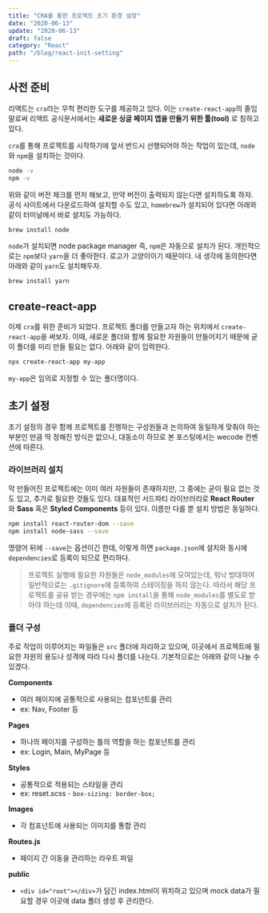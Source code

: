 ```yaml
---
title: "CRA를 통한 프로젝트 초기 환경 설정"
date: "2020-06-13"
update: "2020-06-13"
draft: false
category: "React"
path: "/blog/react-init-setting"
---
```


## 사전 준비
리액트는 `cra`라는 무척 편리한 도구를 제공하고 있다. 이는 `create-react-app`의 줄임말로써 리액트 공식문서에서는 **새로운 싱글 페이지 앱을 만들기 위한 툴(tool)** 로 칭하고 있다.

`cra`를 통해 프로젝트를 시작하기에 앞서 반드시 선행되어야 하는 작업이 있는데, `node`와 `npm`을 설치하는 것이다.

```bash
node -v
npm -v
```

위와 같이 버전 체크를 먼저 해보고, 만약 버전이 출력되지 않는다면 설치하도록 하자. 공식 사이트에서 다운로드하여 설치할 수도 있고, `homebrew`가 설치되어 있다면 아래와 같이 터미널에서 바로 설치도 가능하다.

```bash
brew install node
```

`node`가 설치되면 node package manager 즉, `npm`은 자동으로 설치가 된다. 개인적으로는 `npm`보다  `yarn`을 더 좋아한다. 로고가 고양이이기 때문이다. 내 생각에 동의한다면 아래와 같이 `yarn`도 설치해두자.

```bash
brew install yarn
```


## create-react-app
이제 `cra`를 위한 준비가 되었다. 프로젝트 폴더를 만들고자 하는 위치에서 `create-react-app`을 써보자. 이때, 새로운 폴더와 함께 필요한 자원들이 만들어지기 때문에 굳이 폴더를 미리 만들 필요는 없다. 아래와 같이 입력한다.

```bash
npx create-react-app my-app
```

`my-app`은 임의로 지정할 수 있는 폴더명이다.


## 초기 설정
초기 설정의 경우 함께 프로젝트를 진행하는 구성원들과 논의하여 동일하게 맞춰야 하는 부분인 만큼 딱 정해진 방식은 없으나, 대동소이 하므로 본 포스팅에서는 wecode 컨벤션에 따른다.

### 라이브러리 설치
막 만들어진 프로젝트에는 이미 여러 자원들이 존재하지만, 그 중에는 굳이 필요 없는 것도 있고, 추가로 필요한 것들도 있다. 대표적인 서드파티 라이브러리로 **React Router** 와 **Sass** 혹은 **Styled Components** 등이 있다. 이름만 다를 뿐 설치 방법은 동일하다.

```bash
npm install react-router-dom --save
npm install node-sass --save
```

명령어 뒤에 `--save`는 옵션이긴 한데, 이렇게 하면 `package.json`에 설치와 동시에 `dependencies`로 등록이 되므로 편리하다.

> 프로젝트 실행에 필요한 자원들은 `node_modules`에 모여있는데, 워낙 방대하여 일반적으로는 `.gitignore`에  등록하여 스테이징을 하지 않는다. 따라서 해당 프로젝트를 공유 받는 경우에는 `npm install`을 통해 `node_modules`를 별도로 받아야 하는데 이때, `dependencies`에 등록된 라이브러리는 자동으로 설치가 된다.

### 폴더 구성
주로 작업이 이루어지는 파일들은 `src` 폴더에 자리하고 있으며, 이곳에서 프로젝트에 필요한 자원의 용도나 성격에 따라 다시 폴더를 나눈다. 기본적으로는 아래와 같이 나눌 수 있겠다.

**Components**
- 여러 페이지에 공통적으로 사용되는 컴포넌트를 관리
- ex: Nav, Footer 등

**Pages**
- 하나의 페이지를 구성하는 틀의 역할을 하는 컴포넌트를 관리
- ex: Login, Main, MyPage 등

**Styles**
- 공통적으로 적용되는 스타일을 관리
- ex: reset.scss - `box-sizing: border-box;`

**Images**
- 각 컴포넌트에 사용되는 이미지를 통합 관리

**Routes.js**
- 페이지 간 이동을 관리하는 라우트 파일

**public**
- `<div id="root"></div>`가 담긴 index.html이 위치하고 있으며 mock data가 필요할 경우 이곳에 data 폴더 생성 후 관리한다.
